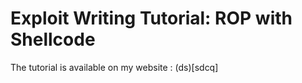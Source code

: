 # Exploit Writing Tutorial: ROP with Shellcode

The tutorial is available on my website : (ds)[sdcq]
